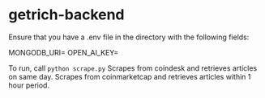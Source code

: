 # getrich-backend
Ensure that you have a .env file in the directory with the following fields:

MONGODB_URI=
OPEN_AI_KEY=

To run, call `python scrape.py`
Scrapes from coindesk and retrieves articles on same day.
Scrapes from coinmarketcap and retrieves articles within 1 hour period.